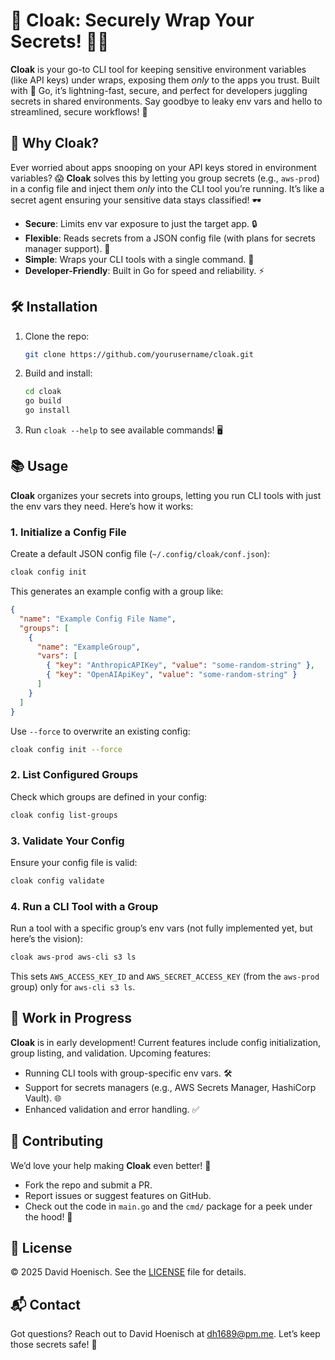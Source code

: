 # 🚨 Cloak: Securely Wrap Your Secrets! 🕵️‍♂️

**Cloak** is your go-to CLI tool for keeping sensitive environment variables (like API keys) under wraps, exposing them *only* to the apps you trust. Built with 💪 Go, it’s lightning-fast, secure, and perfect for developers juggling secrets in shared environments. Say goodbye to leaky env vars and hello to streamlined, secure workflows! 🎉

## 🌟 Why Cloak?

Ever worried about apps snooping on your API keys stored in environment variables? 😱 **Cloak** solves this by letting you group secrets (e.g., `aws-prod`) in a config file and inject them *only* into the CLI tool you’re running. It’s like a secret agent ensuring your sensitive data stays classified! 🕶️

- **Secure**: Limits env var exposure to just the target app. 🔒
- **Flexible**: Reads secrets from a JSON config file (with plans for secrets manager support). 📝
- **Simple**: Wraps your CLI tools with a single command. 🚀
- **Developer-Friendly**: Built in Go for speed and reliability. ⚡

## 🛠️ Installation

1. Clone the repo:
   ```bash
   git clone https://github.com/yourusername/cloak.git
   ```
2. Build and install:
   ```bash
   cd cloak
   go build
   go install
   ```
3. Run `cloak --help` to see available commands! 🖥️

## 📚 Usage

**Cloak** organizes your secrets into groups, letting you run CLI tools with just the env vars they need. Here’s how it works:

### 1. Initialize a Config File
Create a default JSON config file (`~/.config/cloak/conf.json`):
```bash
cloak config init
```
This generates an example config with a group like:
```json
{
  "name": "Example Config File Name",
  "groups": [
    {
      "name": "ExampleGroup",
      "vars": [
        { "key": "AnthropicAPIKey", "value": "some-random-string" },
        { "key": "OpenAIApiKey", "value": "some-random-string" }
      ]
    }
  ]
}
```
Use `--force` to overwrite an existing config:
```bash
cloak config init --force
```

### 2. List Configured Groups
Check which groups are defined in your config:
```bash
cloak config list-groups
```

### 3. Validate Your Config
Ensure your config file is valid:
```bash
cloak config validate
```

### 4. Run a CLI Tool with a Group
Run a tool with a specific group’s env vars (not fully implemented yet, but here’s the vision):
```bash
cloak aws-prod aws-cli s3 ls
```
This sets `AWS_ACCESS_KEY_ID` and `AWS_SECRET_ACCESS_KEY` (from the `aws-prod` group) only for `aws-cli s3 ls`.

## 🚧 Work in Progress

**Cloak** is in early development! Current features include config initialization, group listing, and validation. Upcoming features:
- Running CLI tools with group-specific env vars. 🛠️
- Support for secrets managers (e.g., AWS Secrets Manager, HashiCorp Vault). 🌐
- Enhanced validation and error handling. ✅

## 🤝 Contributing

We’d love your help making **Cloak** even better! 🙌
- Fork the repo and submit a PR.
- Report issues or suggest features on GitHub.
- Check out the code in `main.go` and the `cmd/` package for a peek under the hood! 👀

## 📜 License

© 2025 David Hoenisch. See the [LICENSE](LICENSE) file for details.

## 📬 Contact

Got questions? Reach out to David Hoenisch at [dh1689@pm.me](mailto:dh1689@pm.me). Let’s keep those secrets safe! 🔐